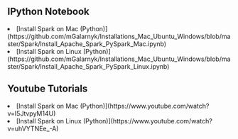 ## IPython Notebook

  <li>[Install Spark on Mac (Python)](https://github.com/mGalarnyk/Installations_Mac_Ubuntu_Windows/blob/master/Spark/Install_Apache_Spark_PySpark_Mac.ipynb)</li>
  <li>[Install Spark on Linux (Python)](https://github.com/mGalarnyk/Installations_Mac_Ubuntu_Windows/blob/master/Spark/Install_Apache_Spark_PySpark_Linux.ipynb)</li>

## Youtube Tutorials
<li>[Install Spark on Mac (Python)](https://www.youtube.com/watch?v=I5JtvpyM14U)</li>
<li>[Install Spark on Linux (Python)](https://www.youtube.com/watch?v=uhVYTNEe_-A)</li>
